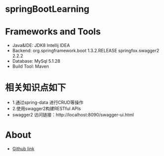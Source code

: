 # springBootLearning

# Frameworks and Tools
* Java&IDE: JDK8 Intellij IDEA
* Backend: org.springframework.boot  1.3.2.RELEASE
           springfox.swagger2 2.2.2
* Database: MySql 5.1.28
* Build Tool: Maven


# 相关知识点如下
* 1.通过spring-data 进行CRUD等操作
* 2.使用swagger2构建RESTful APIs
* swagger2 访问链接：http://localhost:8090/swagger-ui.html


# About
* [Github link](https://github.com/amazeyope)